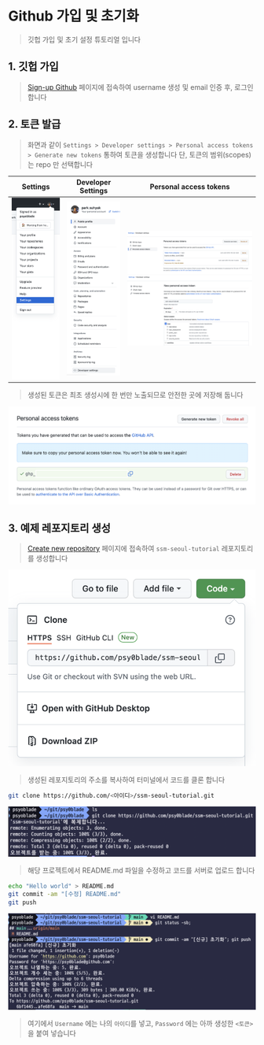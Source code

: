 # Github 가입 및 초기화
> 깃헙 가입 및 초기 설정 튜토리얼 입니다

## 1. 깃헙 가입
> [Sign-up Github](https://github.com/join) 페이지에 접속하여 username 생성 및 email 인증 후, 로그인합니다

## 2. 토큰 발급
> 화면과 같이 `Settings > Developer settings > Personal access tokens > Generate new tokens` 통하여 토큰을 생성합니다
> 단, 토큰의 범위(scopes)는 repo 만 선택합니다

Settings | Developer Settings | Personal access tokens
:-------------------------:|:-------------------------:|:-------------------------:
<img src="images/1.settings.png" alt="drawing" width="300"/> | <img src="images/2.dev-settings.png" alt="drawing" width="300"/> | <img src="images/3.access-token.png" alt="drawing" width="600"/><img src="images/4.gen-token.png" alt="drawing" width="600"/>

> 생성된 토큰은 최초 생성시에 한 번만 노출되므로 안전한 곳에 저장해 둡니다

![token](images/5.copy-token.png)


## 3. 예제 레포지토리 생성
> [Create new repository](https://github.com/new) 페이지에 접속하여 `ssm-seoul-tutorial` 레포지토리를 생성합니다

![token](images/6.clone.png)

> 생성된 레포지토리의 주소를 복사하여 터미널에서 코드를 클론 합니다

```bash
git clone https://github.com/<아이디>/ssm-seoul-tutorial.git
```

![token](images/7.clone.png)

> 해당 프로젝트에서 README.md 파일을 수정하고 코드를 서버로 업로드 합니다

```bash
echo "Hello world" > README.md
git commit -am "[수정] README.md"
git push
```

![token](images/8.push.png)

> 여기에서 `Username` 에는 나의 `아이디`를 넣고, `Password` 에는 아까 생성한 `<토큰>`을 붙여 넣습니다 




